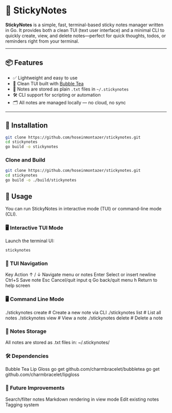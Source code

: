 # 📝 StickyNotes

**StickyNotes** is a simple, fast, terminal-based sticky notes manager written in Go. It provides both a clean TUI (text user interface) and a minimal CLI to quickly create, view, and delete notes—perfect for quick thoughts, todos, or reminders right from your terminal.

---

## 📦 Features

- ✅ Lightweight and easy to use
- 🧠 Clean TUI built with [Bubble Tea](https://github.com/charmbracelet/bubbletea)
- 💾 Notes are stored as plain `.txt` files in `~/.stickynotes`
- 🛠 CLI support for scripting or automation
- 🗂 All notes are managed locally — no cloud, no sync

---

## 🚀 Installation
```bash
git clone https://github.com/hoseinmontazer/stickynotes.git
cd stickynotes
go build -o stickynotes
```

### Clone and Build

```bash
git clone https://github.com/hoseinmontazer/stickynotes.git
cd stickynotes
go build -o ./build/stickynotes
```

## 📖 Usage

You can run StickyNotes in interactive mode (TUI) or command-line mode (CLI).

### 🖥️ Interactive TUI Mode

Launch the terminal UI:

```bash
stickynotes
```

### 🎨 TUI Navigation
Key	Action
↑ / ↓	Navigate menu or notes
Enter	Select or insert newline
Ctrl+S	Save note
Esc	Cancel/quit input
q	Go back/quit menu
h	Return to help screen

### 🖥️ Command Line Mode
./stickynotes create        # Create a new note via CLI
./stickynotes list          # List all notes
./stickynotes view <name>   # View a note
./stickynotes delete <name> # Delete a note


### 📂 Notes Storage
All notes are stored as .txt files in:
~/.stickynotes/


### 🛠️ Dependencies
Bubble Tea
Lip Gloss
go get github.com/charmbracelet/bubbletea
go get github.com/charmbracelet/lipgloss

### 🧠 Future Improvements
Search/filter notes
Markdown rendering in view mode
Edit existing notes
Tagging system

